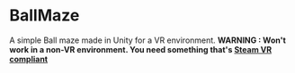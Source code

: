 # BallMaze
A simple Ball maze made in Unity for a VR environment. 
<b> WARNING : Won't work in a non-VR environment. You need something that's [Steam VR compliant](https://store.steampowered.com/steamvr)</b>

